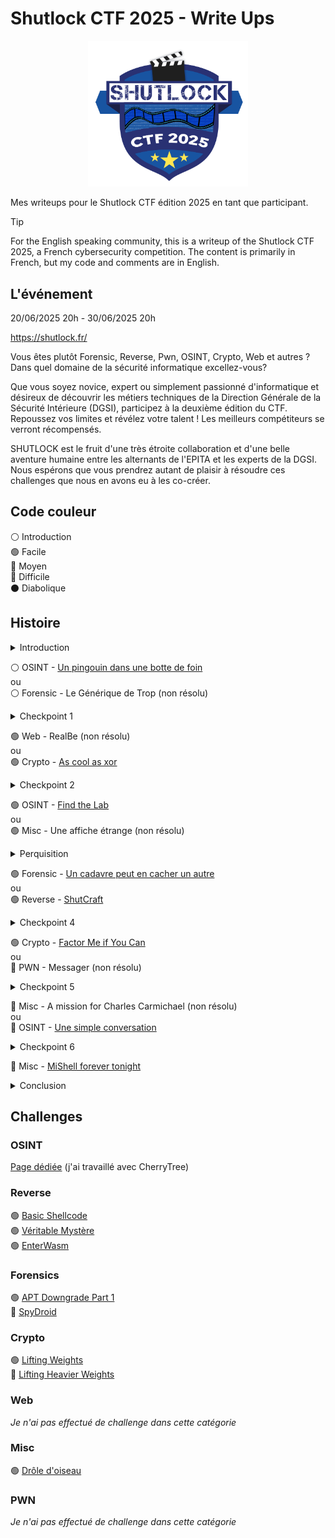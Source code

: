 # Shutlock CTF 2025 - Write Ups

<div align="center">
    <img src="logo.png" width=256 />
</div>

Mes writeups pour le Shutlock CTF édition 2025 en tant que participant.

> [!TIP]
> For the English speaking community, this is a writeup of the Shutlock CTF 2025, a French cybersecurity competition. The content is primarily in French, but my code and comments are in English.

## L'événement

20/06/2025 20h - 30/06/2025 20h

https://shutlock.fr/

Vous êtes plutôt Forensic, Reverse, Pwn, OSINT, Crypto, Web et autres ? Dans quel domaine de la sécurité informatique excellez-vous?

Que vous soyez novice, expert ou simplement passionné d'informatique et désireux de découvrir les métiers techniques de la Direction Générale de la Sécurité Intérieure (DGSI), participez à la deuxième édition du CTF. Repoussez vos limites et révélez votre talent ! Les meilleurs compétiteurs se verront récompensés.

SHUTLOCK est le fruit d'une très étroite collaboration et d'une belle aventure humaine entre les alternants de l'EPITA et les experts de la DGSI. Nous espérons que vous prendrez autant de plaisir à résoudre ces challenges que nous en avons eu à les co-créer.

## Code couleur

⚪️ Introduction<br>
🟢 Facile<br>
🔵 Moyen<br>
🔴 Difficile<br>
⚫️ Diabolique<br>

## Histoire

<details>
<summary>Introduction</summary>
<img src="Histoire/img/Introduction/CTFD_STORY_Diapositive7.jpeg" width=700 />
<img src="Histoire/img/Introduction/CTFD_STORY_Diapositive8.jpeg" width=700 />
<img src="Histoire/img/Introduction/CTFD_STORY_Diapositive9.jpeg" width=700 />
<img src="Histoire/img/Introduction/CTFD_STORY_Diapositive10.jpeg" width=700 />
<img src="Histoire/img/Introduction/CTFD_STORY_Diapositive11.jpeg" width=700 />
<img src="Histoire/img/Introduction/CTFD_STORY_Diapositive12.jpeg" width=700 />
<img src="Histoire/img/Introduction/CTFD_STORY_Diapositive13.jpeg" width=700 />
<img src="Histoire/img/Introduction/CTFD_STORY_Diapositive14.jpeg" width=700 />
<img src="Histoire/img/Introduction/CTFD_STORY_Diapositive15.jpeg" width=700 />
<img src="Histoire/img/Introduction/CTFD_STORY_Diapositive16.jpeg" width=700 />
<img src="Histoire/img/Introduction/CTFD_STORY_Diapositive17.jpeg" width=700 />
<img src="Histoire/img/Introduction/CTFD_STORY_Diapositive18.jpeg" width=700 />
<img src="Histoire/img/Introduction/CTFD_STORY_Diapositive19.jpeg" width=700 />
<img src="Histoire/img/Introduction/CTFD_STORY_Diapositive20.jpeg" width=700 />
<img src="Histoire/img/Introduction/CTFD_STORY_Diapositive21.jpeg" width=700 />
</details>

⚪️ OSINT - [Un pingouin dans une botte de foin](OSINT/)
<br>ou<br>
⚪️ Forensic - Le Générique de Trop (non résolu)

<details>
<summary>Checkpoint 1</summary>
<img src="Histoire/img/Checkpoint1/CTFD_STORY_Diapositive27.jpeg" width=700 />
<img src="Histoire/img/Checkpoint1/CTFD_STORY_Diapositive28.jpeg" width=700 />
<img src="Histoire/img/Checkpoint1/CTFD_STORY_Diapositive29.jpeg" width=700 />
</details>

🟢 Web - RealBe (non résolu)
<br>ou<br>
🟢 Crypto - [As cool as xor](Histoire/AsCoolAsXor/)

<details>
<summary>Checkpoint 2</summary>
<img src="Histoire/img/Checkpoint2/CTFD_STORY_Diapositive35.jpeg" width=700 />
<img src="Histoire/img/Checkpoint2/CTFD_STORY_Diapositive36.jpeg" width=700 />
</details>

🟢 OSINT - [Find the Lab](OSINT/)
<br>ou<br>
🟢 Misc - Une affiche étrange (non résolu)

<details>
<summary>Perquisition</summary>
<img src="Histoire/img/Perquisition/CTFD_STORY_Diapositive42.jpeg" width=700 />
<img src="Histoire/img/Perquisition/CTFD_STORY_Diapositive43.jpeg" width=700 />
<img src="Histoire/img/Perquisition/CTFD_STORY_Diapositive44.jpeg" width=700 />
<img src="Histoire/img/Perquisition/CTFD_STORY_Diapositive45.jpeg" width=700 />
<img src="Histoire/img/Perquisition/CTFD_STORY_Diapositive46.jpeg" width=700 />
</details>

🟢 Forensic - [Un cadavre peut en cacher un autre](Histoire/UnCadavrePeutEnCacherUnAutre/)
<br>ou<br>
🟢 Reverse - [ShutCraft](Histoire/ShutCraft/)

<details>
<summary>Checkpoint 4</summary>
<img src="Histoire/img/Checkpoint4/CTFD_STORY_Diapositive52.jpeg" width=700 />
<img src="Histoire/img/Checkpoint4/CTFD_STORY_Diapositive53.jpeg" width=700 />
<img src="Histoire/img/Checkpoint4/CTFD_STORY_Diapositive54.jpeg" width=700 />
</details>

🟢 Crypto - [Factor Me if You Can](Histoire/FactorMeIfYouCan/)
<br>ou<br>
🔴 PWN - Messager (non résolu)

<details>
<summary>Checkpoint 5</summary>
<img src="Histoire/img/Checkpoint5/CTFD_STORY_Diapositive60.jpeg" width=700 />
<img src="Histoire/img/Checkpoint5/CTFD_STORY_Diapositive61.jpeg" width=700 />
<img src="Histoire/img/Checkpoint5/CTFD_STORY_Diapositive62.jpeg" width=700 />
</details>

🔵 Misc - A mission for Charles Carmichael (non résolu)
<br>ou<br>
🔵 OSINT - [Une simple conversation ](OSINT/)

<details>
<summary>Checkpoint 6</summary>
<img src="Histoire/img/Checkpoint6/CTFD_STORY_Diapositive68.jpeg" width=700 />
<img src="Histoire/img/Checkpoint6/CTFD_STORY_Diapositive69.jpeg" width=700 />
</details>

🔵 Misc - [MiShell forever tonight](Histoire/MiShell/)

<details>
<summary>Conclusion</summary>
<img src="Histoire/img/Conclusion/CTFD_STORY_Diapositive73.jpeg" width=700 />
<img src="Histoire/img/Conclusion/CTFD_STORY_Diapositive74.jpeg" width=700 />
<img src="Histoire/img/Conclusion/CTFD_STORY_Diapositive75.jpeg" width=700 />
</details>

## Challenges

### OSINT

[Page dédiée](OSINT/) (j'ai travaillé avec CherryTree)

### Reverse

🟢 [Basic Shellcode](Reverse/BasicShellcode/)<br>
🟢 [Véritable Mystère](Reverse/VeritableMystere/)<br>
🟢 [EnterWasm](Reverse/EnterWasm/)

### Forensics

🟢 [APT Downgrade Part 1](Forensics/APTDowngrade/)<br>
🔵 [SpyDroid](Forensics/SpyDroid/)

### Crypto

🟢 [Lifting Weights](Crypto/LiftingWeights/)<br>
🔵 [Lifting Heavier Weights](Crypto/LiftingHeavierWeights/)

### Web

*Je n'ai pas effectué de challenge dans cette catégorie*

### Misc

🟢 [Drôle d'oiseau](Misc/DroleDoiseau/)

### PWN

*Je n'ai pas effectué de challenge dans cette catégorie*
